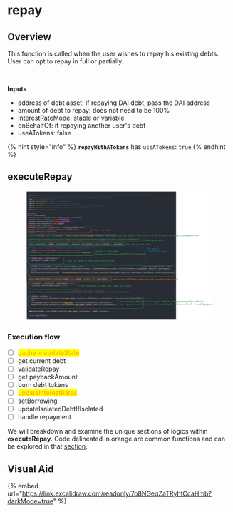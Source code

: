 # repay

## Overview

This function is called when the user wishes to repay his existing debts. User can opt to repay in full or partially.

<img src="../../.gitbook/assets/file.excalidraw (10).svg" alt="" class="gitbook-drawing">

**Inputs**

* address of debt asset: if repaying DAI debt, pass the DAI address
* amount of debt to repay: does not need to be 100%
* interestRateMode: stable or variable
* onBehalfOf: if repaying another user's debt
* useATokens: false

{% hint style="info" %}
**`repayWithATokens`** has `useATokens`: `true`
{% endhint %}

## executeRepay

<figure><img src="../../.gitbook/assets/image (233).png" alt=""><figcaption></figcaption></figure>

### Execution flow

* [ ] <mark style="color:orange;">cache + updateState</mark>
* [ ] get current debt&#x20;
* [ ] validateRepay
* [ ] get paybackAmount
* [ ] burn debt tokens
* [ ] <mark style="color:orange;">updateInterestRates</mark>
* [ ] setBorrowing
* [ ] updateIsolatedDebtIfIsolated
* [ ] handle repayment

We will breakdown and examine the unique sections of logics within **executeRepay**. Code delineated in orange are common functions and can be explored in that [section](../common-functions/).

## Visual Aid

{% embed url="https://link.excalidraw.com/readonly/7o8NGeqZaTRyhtCcaHmb?darkMode=true" %}
